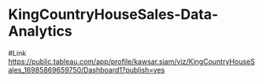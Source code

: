# KingCountryHouseSales-Data-Analytics

#Link https://public.tableau.com/app/profile/kawsar.siam/viz/KingCountryHouseSales_16985869659750/Dashboard1?publish=yes
